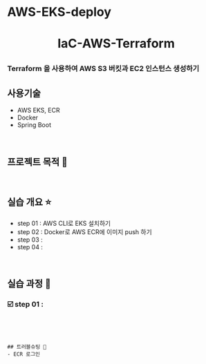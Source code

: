 # AWS-EKS-deploy

# <p align="center"> IaC-AWS-Terraform

### Terraform 을 사용하여 AWS S3 버킷과 EC2 인스턴스 생성하기

## 사용기술
- AWS EKS, ECR
- Docker
- Spring Boot
<br>

## 프로젝트 목적 🌷


<br>

## 실습 개요 :star:

- step 01 : AWS CLI로 EKS 설치하기
- step 02 : Docker로 AWS ECR에 이미지 push 하기
- step 03 : 
- step 04 : 

<br>

## 실습 과정 :mag_right:

### ☑️ step 01 : 
```




## 트러블슈팅 📝
- ECR 로그인
